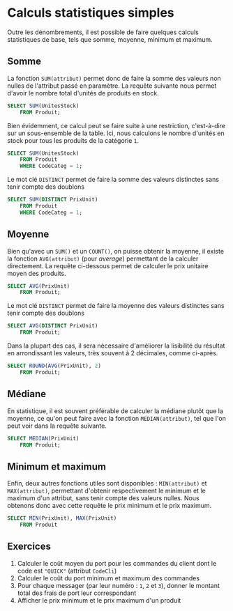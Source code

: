 # Calculs statistiques simples

Outre les dénombrements, il est possible de faire quelques calculs statistiques de base, tels que somme, moyenne, minimum et maximum. 

## Somme

La fonction `SUM(attribut)` permet donc de faire la somme des valeurs non nulles de l'attribut passé en paramètre. La requête suivante nous permet d'avoir le nombre total d'unités de produits en stock.

```sql
SELECT SUM(UnitesStock)
	FROM Produit;
```

Bien évidemment, ce calcul peut se faire suite à une restriction, c'est-à-dire sur un sous-ensemble de la table. Ici, nous calculons le nombre d'unités en stock pour tous les produits de la catégorie `1`.

```sql
SELECT SUM(UnitesStock)
	FROM Produit
	WHERE CodeCateg = 1;
```

Le mot clé `DISTINCT` permet de faire la somme des valeurs distinctes sans tenir compte des doublons

```sql
SELECT SUM(DISTINCT PrixUnit)
	FROM Produit
	WHERE CodeCateg = 1;
```

## Moyenne

Bien qu'avec un `SUM()` et un `COUNT()`, on puisse obtenir la moyenne, il existe la fonction `AVG(attribut)` (pour *average*) permettant de la calculer directement. La requête ci-dessous permet de calculer le prix unitaire moyen des produits.

```sql
SELECT AVG(PrixUnit)
	FROM Produit;
```

Le mot clé `DISTINCT` permet de faire la moyenne des valeurs distinctes sans tenir compte des doublons

```sql
SELECT AVG(DISTINCT PrixUnit)
	FROM Produit;
```

Dans la plupart des cas, il sera nécessaire d'améliorer la lisibilité du résultat en arrondissant les valeurs, très souvent à 2 décimales, comme ci-après.

```sql
SELECT ROUND(AVG(PrixUnit), 2)
	FROM Produit;
```


## Médiane

En statistique, il est souvent préférable de calculer la médiane plutôt que la moyenne, ce qu'on peut faire avec la fonction `MEDIAN(attribut)`, tel que l'on peut voir dans la requête suivante.

```sql
SELECT MEDIAN(PrixUnit)
	FROM Produit;
```

## Minimum et maximum

Enfin, deux autres fonctions utiles sont disponibles : `MIN(attribut)` et `MAX(attribut)`, permettant d'obtenir respectivement le minimum et le maximum d'un attribut, sans tenir compte des valeurs nulles. Nous obtenons donc avec cette requête le prix minimum et le prix maximum.

```sql
SELECT MIN(PrixUnit), MAX(PrixUnit)
	FROM Produit
```

## Exercices

1. Calculer le coût moyen du port pour les commandes du client dont le code est `"QUICK"` (attribut `CodeCli`) 
2. Calculer le coût du port minimum et maximum des commandes
3. Pour chaque messager (par leur numéro : `1`, `2` et `3`), donner le montant total des frais de port leur correspondant
5. Afficher le prix minimum et le prix maximum d'un produit
